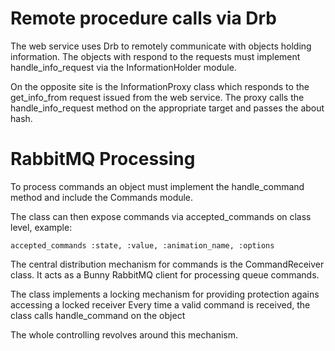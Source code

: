 # Remote procedure calls via Drb

The web service uses Drb to remotely communicate with objects holding information.
The objects with respond to the requests must implement handle_info_request via the InformationHolder module.

On the opposite site is the InformationProxy class which responds to the get_info_from request issued from the web service.
The proxy calls the handle_info_request method on the appropriate target and passes the about hash.

# RabbitMQ Processing

To process commands an object must implement the handle_command method and include the Commands module.

The class can then expose commands via accepted_commands on class level, example:

	accepted_commands :state, :value, :animation_name, :options
	
The central distribution mechanism for commands is the CommandReceiver class. It acts as a Bunny RabbitMQ client
for processing queue commands.

The class implements a locking mechanism for providing protection agains accessing a locked receiver
Every time a valid command is received, the class calls handle_command on the object

The whole controlling revolves around this mechanism.


